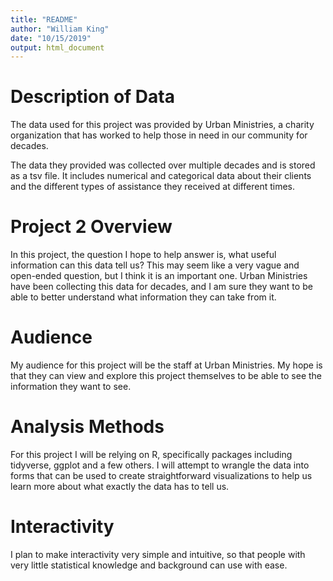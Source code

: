 ```yaml
---
title: "README"
author: "William King"
date: "10/15/2019"
output: html_document
---
```

<h1>Description of Data</h1>

<body>
The data used for this project was provided by Urban Ministries, a charity organization that has worked to help those in need in our community for decades.  

The data they provided was collected over multiple decades and is stored as a tsv file. It includes numerical and categorical data about their clients and the different types of assistance they received at different times.
</body>

<h1>Project 2 Overview</h1>

<body>
In this project, the question I hope to help answer is, what useful information can this data tell us? This may seem like a very vague and open-ended question, but I think it is an important one. Urban Ministries have been collecting this data for decades, and I am sure they want to be able to better understand what information they can take from it.
</body>

<h1>Audience</h1>

<body>
My audience for this project will be the staff at Urban Ministries. My hope is that they can view and explore this project themselves to be able to see the information they want to see.
</body>

<h1>Analysis Methods</h1>

<body>
For this project I will be relying on R, specifically packages including tidyverse, ggplot and a few others. I will attempt to wrangle the data into forms that can be used to create straightforward visualizations to help us learn more about what exactly the data has to tell us.
</body>

<h1>Interactivity</h1>

<body>
I plan to make interactivity very simple and intuitive, so that people with very little statistical knowledge and background can use with ease.
</body>